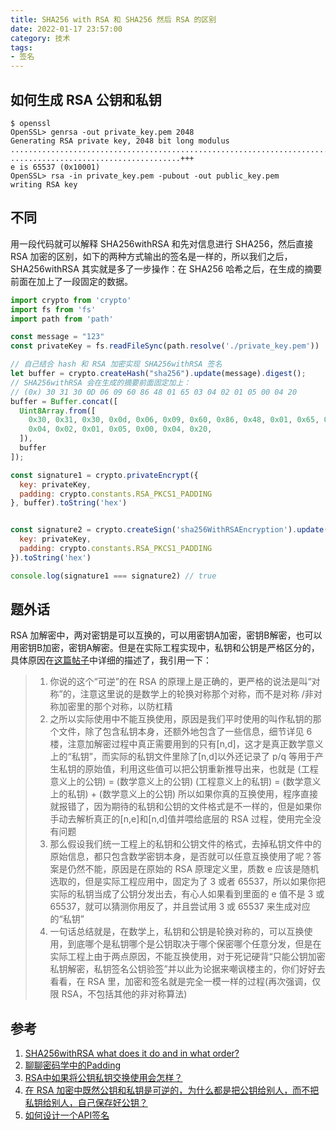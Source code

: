```yaml
---
title: SHA256 with RSA 和 SHA256 然后 RSA 的区别
date: 2022-01-17 23:57:00
category: 技术
tags:
- 签名
---
```


## 如何生成 RSA 公钥和私钥

```
$ openssl
OpenSSL> genrsa -out private_key.pem 2048
Generating RSA private key, 2048 bit long modulus
........................................................................................+++
......................................+++
e is 65537 (0x10001)
OpenSSL> rsa -in private_key.pem -pubout -out public_key.pem
writing RSA key
```

## 不同

用一段代码就可以解释 SHA256withRSA 和先对信息进行 SHA256，然后直接 RSA 加密的区别，如下的两种方式输出的签名是一样的，所以我们之后，SHA256withRSA 其实就是多了一步操作：在 SHA256 哈希之后，在生成的摘要前面在加上了一段固定的数据。

```javascript
import crypto from 'crypto'
import fs from 'fs'
import path from 'path'

const message = "123"
const privateKey = fs.readFileSync(path.resolve('./private_key.pem'))

// 自己结合 hash 和 RSA 加密实现 SHA256withRSA 签名
let buffer = crypto.createHash("sha256").update(message).digest();
// SHA256withRSA 会在生成的摘要前面固定加上：
// (0x) 30 31 30 0D 06 09 60 86 48 01 65 03 04 02 01 05 00 04 20
buffer = Buffer.concat([
  Uint8Array.from([
    0x30, 0x31, 0x30, 0x0d, 0x06, 0x09, 0x60, 0x86, 0x48, 0x01, 0x65, 0x03,
    0x04, 0x02, 0x01, 0x05, 0x00, 0x04, 0x20,
  ]),
  buffer
]);

const signature1 = crypto.privateEncrypt({
  key: privateKey,
  padding: crypto.constants.RSA_PKCS1_PADDING
}, buffer).toString('hex')


const signature2 = crypto.createSign('sha256WithRSAEncryption').update(message).sign({
  key: privateKey,
  padding: crypto.constants.RSA_PKCS1_PADDING
}).toString('hex')

console.log(signature1 === signature2) // true
```

## 题外话

RSA 加解密中，两对密钥是可以互换的，可以用密钥A加密，密钥B解密，也可以用密钥B加密，密钥A解密。但是在实际工程实现中，私钥和公钥是严格区分的，具体原因在[这篇帖子](https://v2ex.com/t/704756)中详细的描述了，我引用一下：

> 1. 你说的这个“可逆”的在 RSA 的原理上是正确的，更严格的说法是叫“对称”的，注意这里说的是数学上的轮换对称那个对称，而不是对称 /非对称加密里的那个对称，以防杠精
> 2. 之所以实际使用中不能互换使用，原因是我们平时使用的叫作私钥的那个文件，除了包含私钥本身，还额外地包含了一些信息，细节详见 6 楼，注意加解密过程中真正需要用到的只有[n,d]，这才是真正数学意义上的“私钥”，而实际的私钥文件里除了[n,d]以外还记录了 p/q 等用于产生私钥的原始值，利用这些值可以把公钥重新推导出来，也就是
>    (工程意义上的公钥) = (数学意义上的公钥)
>    (工程意义上的私钥) = (数学意义上的私钥) + (数学意义上的公钥)
>    所以如果你真的互换使用，程序直接就报错了，因为期待的私钥和公钥的文件格式是不一样的，但是如果你手动去解析真正的[n,e]和[n,d]值并喂给底层的 RSA 过程，使用完全没有问题
> 3. 那么假设我们统一工程上的私钥和公钥文件的格式，去掉私钥文件中的原始信息，都只包含数学密钥本身，是否就可以任意互换使用了呢？答案是仍然不能，原因是在原始的 RSA 原理定义里，质数 e 应该是随机选取的，但是实际工程应用中，固定为了 3 或者 65537，所以如果你把实际的私钥当成了公钥分发出去，有心人如果看到里面的 e 值不是 3 或 65537，就可以猜测你用反了，并且尝试用 3 或 65537 来生成对应的“私钥”
> 4. 一句话总结就是，在数学上，私钥和公钥是轮换对称的，可以互换使用，到底哪个是私钥哪个是公钥取决于哪个保密哪个任意分发，但是在实际工程上由于两点原因，不能互换使用，对于死记硬背“只能公钥加密私钥解密，私钥签名公钥验签”并以此为论据来嘲讽楼主的，你们好好去看看，在 RSA 里，加密和签名就是完全一模一样的过程(再次强调，仅限 RSA，不包括其他的非对称算法)


## 参考

1. [SHA256withRSA what does it do and in what order?](https://stackoverflow.com/questions/21018355/sha256withrsa-what-does-it-do-and-in-what-order)
2. [聊聊密码学中的Padding](https://cloud.tencent.com/developer/article/1499219)
3. [RSA中如果将公钥私钥交换使用会怎样？](https://segmentfault.com/q/1010000002932436)
4. [在 RSA 加密中既然公钥和私钥是可逆的，为什么都是把公钥给别人，而不把私钥给别人，自己保存好公钥？](https://v2ex.com/t/704756)
5. [如何设计一个API签名](https://cloud.tencent.com/developer/article/1557750)

